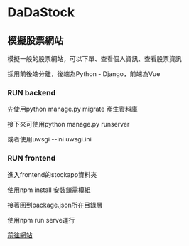 # DaDaStock

## 模擬股票網站

<p>模擬一般的股票網站，可以下單、查看個人資訊、查看股票資訊</p>

<p>採用前後端分離，後端為Python - Django，前端為Vue</p>

### RUN backend

<p>先使用python manage.py migrate 產生資料庫</p>

<p>接下來可使用python manage.py runserver</p>

<p>或者使用uwsgi --ini uwsgi.ini</p>


### RUN frontend

<p>進入frontend的stockapp資料夾</p>

<p>使用npm install 安裝鎖需模組</p>

<p>接著回到package.json所在目錄層</p>

<p>使用npm run serve運行</p>

<p><a href="http://3.21.154.195/stockapp">前往網站</a></p>

